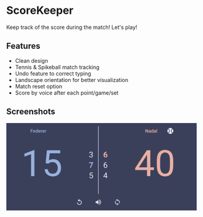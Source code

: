 # ScoreKeeper

Keep track of the score during the match! Let's play!

## Features
* Clean design
* Tennis & Spikeball match tracking
* Undo feature to correct typing
* Landscape orientation for better visualization
* Match reset option
* Score by voice after each point/game/set

## Screenshots
![Screenshot](Screenshot_ScoreKeeper.jpg)
